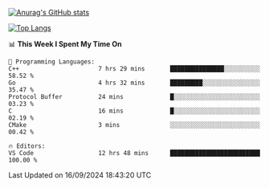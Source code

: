 [![Anurag's GitHub stats](https://github-readme-stats.vercel.app/api?username=wugouzi&count_private=true)](https://github.com/anuraghazra/github-readme-stats)

[![Top Langs](https://github-readme-stats.vercel.app/api/top-langs/?username=wugouzi&layout=compact&count_private=true&hide=html)](https://github.com/anuraghazra/github-readme-stats)

<!--START_SECTION:waka-->
📊 **This Week I Spent My Time On** 

```text
💬 Programming Languages: 
C++                      7 hrs 29 mins       ███████████████░░░░░░░░░░   58.52 % 
Go                       4 hrs 32 mins       █████████░░░░░░░░░░░░░░░░   35.47 % 
Protocol Buffer          24 mins             █░░░░░░░░░░░░░░░░░░░░░░░░   03.23 % 
C                        16 mins             █░░░░░░░░░░░░░░░░░░░░░░░░   02.19 % 
CMake                    3 mins              ░░░░░░░░░░░░░░░░░░░░░░░░░   00.42 % 

🔥 Editors: 
VS Code                  12 hrs 48 mins      █████████████████████████   100.00 % 
```


 Last Updated on 16/09/2024 18:43:20 UTC
<!--END_SECTION:waka-->

<!--
**wugouzi/wugouzi** is a ✨ _special_ ✨ repository because its `README.md` (this file) appears on your GitHub profile.

Here are some ideas to get you started:

- 🔭 I’m currently working on ...
- 🌱 I’m currently learning ...
- 👯 I’m looking to collaborate on ...
- 🤔 I’m looking for help with ...
- 💬 Ask me about ...
- 📫 How to reach me: ...
- 😄 Pronouns: ...
- ⚡ Fun fact: ...
-->
